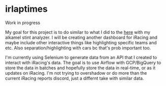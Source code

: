 # irlaptimes

Work in progress

My goal for this project is to do similar to what I did to the [here](https://github.com/Razgrizaces/alkamel_stint_analyzer) with my alkamel stint analyzer. I will be creating another dashboard for iRacing and maybe include other interactive things like highlighting specific teams and etc. Also separation/highlighting with cars bc that's prob important too.

I'm currently using Selenium to generate data from an API that I created to interact with iRacing's data. The goal is to use Airflow with GCP/BigQuery to store the data in batches and hopefully store the data in real-time, or as it updates on iRacing. I'm not trying to overshadow or do more than the current iRacing reports discord, just a differnt take with similar data.

